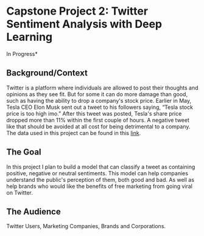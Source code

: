 # Capstone Project 2: Twitter Sentiment Analysis with Deep Learning 
In Progress*

## Background/Context

Twitter is a platform where individuals are allowed to  post their thoughts and opinions as they see fit. But for some it can do more damage than good, such as having the ability to drop a company's stock price. Earlier in May, Tesla CEO Elon Musk sent out a tweet to his followers saying, “Tesla stock price is too high imo.” After this tweet was posted, Tesla's share price dropped more than 11% within the first couple of hours. A negative tweet like that should be avoided at all cost for being detrimental to a company. The data used in this project can be found in this [link](https://www.kaggle.com/c/tweet-sentiment-extraction).

## The Goal

In this project I plan to build a model that can classify a tweet as containing  positive, negative or neutral sentiments. This model can help companies understand the public's perception of them, both good and bad. As well as help brands who would like the benefits of free marketing from going viral on Twitter.

## The Audience 

Twitter Users, Marketing Companies, Brands and Corporations.
